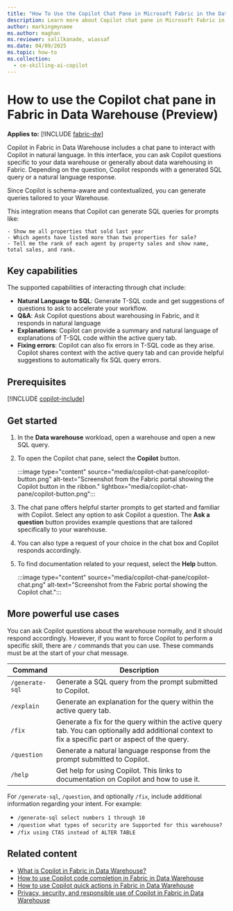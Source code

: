 ```yaml
---
title: "How To Use the Copilot Chat Pane in Microsoft Fabric in the Data Warehouse Workload (Preview)"
description: Learn more about Copilot chat pane in Microsoft Fabric in the Data Warehouse workload, to ask questions specific to your warehouse.
author: markingmyname
ms.author: maghan
ms.reviewer: salilkanade, wiassaf
ms.date: 04/09/2025
ms.topic: how-to
ms.collection:
  - ce-skilling-ai-copilot
---
```


# How to use the Copilot chat pane in Fabric in Data Warehouse (Preview)

**Applies to:** [!INCLUDE [fabric-dw](includes/applies-to-version/fabric-dw.md)]

Copilot in Fabric in Data Warehouse includes a chat pane to interact with Copilot in natural language. In this interface, you can ask Copilot questions specific to your data warehouse or generally about data warehousing in Fabric. Depending on the question, Copilot responds with a generated SQL query or a natural language response.

Since Copilot is schema-aware and contextualized, you can generate queries tailored to your Warehouse.

This integration means that Copilot can generate SQL queries for prompts like:

```copilot-prompt
- Show me all properties that sold last year
- Which agents have listed more than two properties for sale?
- Tell me the rank of each agent by property sales and show name, total sales, and rank.
```

## Key capabilities

The supported capabilities of interacting through chat include:

- **Natural Language to SQL**: Generate T-SQL code and get suggestions of questions to ask to accelerate your workflow.
- **Q&A**: Ask Copilot questions about warehousing in Fabric, and it responds in natural language
- **Explanations**: Copilot can provide a summary and natural language of explanations of T-SQL code within the active query tab.
- **Fixing errors**: Copilot can also fix errors in T-SQL code as they arise. Copilot shares context with the active query tab and can provide helpful suggestions to automatically fix SQL query errors.

## Prerequisites

[!INCLUDE [copilot-include](../includes/copilot-include.md)]

## Get started

1. In the **Data warehouse** workload, open a warehouse and open a new SQL query.

1. To open the Copilot chat pane, select the **Copilot** button.

    :::image type="content" source="media/copilot-chat-pane/copilot-button.png" alt-text="Screenshot from the Fabric portal showing the Copilot button in the ribbon." lightbox="media/copilot-chat-pane/copilot-button.png":::

1. The chat pane offers helpful starter prompts to get started and familiar with Copilot. Select any option to ask Copilot a question. The **Ask a question** button provides example questions that are tailored specifically to your warehouse.

1. You can also type a request of your choice in the chat box and Copilot responds accordingly.

1. To find documentation related to your request, select the **Help** button.

    :::image type="content" source="media/copilot-chat-pane/copilot-chat.png" alt-text="Screenshot from the Fabric portal showing the Copilot chat.":::

## More powerful use cases

You can ask Copilot questions about the warehouse normally, and it should respond accordingly. However, if you want to force Copilot to perform a specific skill, there are `/` commands that you can use. These commands must be at the start of your chat message.

| Command | Description |
| --- | --- |
| `/generate-sql` | Generate a SQL query from the prompt submitted to Copilot. |
| `/explain` | Generate an explanation for the query within the active query tab. |
| `/fix` | Generate a fix for the query within the active query tab. You can optionally add additional context to fix a specific part or aspect of the query. |
| `/question` | Generate a natural language response from the prompt submitted to Copilot. |
| `/help` | Get help for using Copilot. This links to documentation on Copilot and how to use it. |

For `/generate-sql`, `/question`, and optionally `/fix`, include additional information regarding your intent. For example:

- `/generate-sql select numbers 1 through 10`
- `/question what types of security are Supported for this warehouse?`
- `/fix using CTAS instead of ALTER TABLE`

## Related content

- [What is Copilot in Fabric in Data Warehouse?](copilot.md)
- [How to use Copilot code completion in Fabric in Data Warehouse](copilot-code-completion.md)
- [How to use Copilot quick actions in Fabric in Data Warehouse](copilot-quick-action.md)
- [Privacy, security, and responsible use of Copilot in Fabric in Data Warehouse](../fundamentals/copilot-data-warehouse-privacy-security.md)
